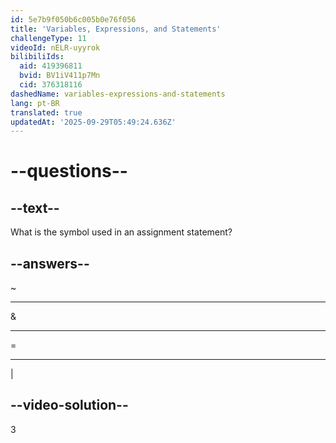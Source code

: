 ```yaml
---
id: 5e7b9f050b6c005b0e76f056
title: 'Variables, Expressions, and Statements'
challengeType: 11
videoId: nELR-uyyrok
bilibiliIds:
  aid: 419396811
  bvid: BV1iV411p7Mn
  cid: 376318116
dashedName: variables-expressions-and-statements
lang: pt-BR
translated: true
updatedAt: '2025-09-29T05:49:24.636Z'
---
```


# --questions--

## --text--

What is the symbol used in an assignment statement?

## --answers--

~

---

&

---

=

---

\|

## --video-solution--

3

